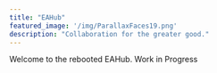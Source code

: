 ```yaml
---
title: "EAHub"
featured_image: '/img/ParallaxFaces19.png'
description: "Collaboration for the greater good."
---
```

Welcome to the rebooted EAHub. Work in Progress
